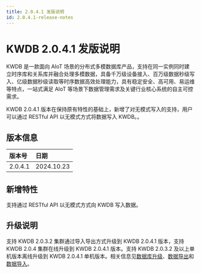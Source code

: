 ```yaml
---
title: 2.0.4.1 发版说明
id: 2.0.4.1-release-notes
---
```


# KWDB 2.0.4.1 发版说明

KWDB 是一款面向 AIoT 场景的分布式多模数据库产品，支持在同一实例同时建立时序库和关系库并融合处理多模数据，具备千万级设备接入、百万级数据秒级写入、亿级数据秒级读取等时序数据高效处理能力，具有稳定安全、高可用、易运维等特点，一站式满足 AIoT 等场景下数据管理需求及关键行业核心系统的自主可控需求。

KWDB 2.0.4.1 版本在保持原有特性的基础上，新增了对无模式写入的支持，用户可以通过 RESTful API 以无模式方式将数据写入 KWDB。。

## 版本信息

| 版本号   | 日期   |
| :------- | :--------- |
| 2.0.4.1    | 2024.10.23 |

## 新增特性

支持通过 RESTful API 以无模式方式向 KWDB 写入数据。

## 升级说明

支持 KWDB 2.0.3.2 集群通过导入导出方式升级到 KWDB 2.0.4.1 版本，支持 KWDB 2.0.4 集群在线升级到 KWDB 2.0.4.1 版本。支持 KWDB 2.0.3.2 及以上单机版本离线升级到 KWDB 2.0.4.1 单机版本。相关信息见[数据库升级](../db-operation/db-upgrade.md)、[数据导出](../db-administration/import-export-data/export-data.md)和[数据导入](../db-administration/import-export-data/import-data.md)。
